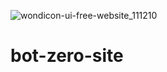 ![wondicon-ui-free-website_111210](https://user-images.githubusercontent.com/99215787/153252005-bda3672d-5769-4e42-bd22-187ff9fcb0a6.png)
# bot-zero-site
